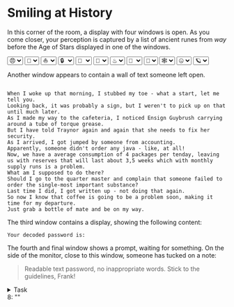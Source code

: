 # Smiling at History

In this corner of the room, a display with four windows is open. As you come closer, your perception is captured by a list of ancient runes
from *way* before the Age of Stars displayed in one of the windows.

<p>
    <select name="emojikey0" id="emojikey0-select" onchange="runCircle()">
        <option value="1F620">&#x1F620;</option>
        <option value="1F610">&#x1F610;</option>
        <option value="1F600">&#x1F600;</option>
    </select>
    <select name="emojikey1" id="emojikey1-select" onchange="runCircle()">
        <option value="1F4A9">&#x1F4A9;</option>
        <option value="1F6D1">&#x1F6D1;</option>
        <option value="023F0">&#x23F0;</option>
    </select>
    <select name="emojikey2" id="emojikey2-select" onchange="runCircle()">
        <option value="026F5">&#x26F5;</option>
        <option value="1F353">&#x1F353;</option>
        <option value="1F6E0">&#x1F6E0;</option>
    </select>
    <select name="emojikey3" id="emojikey3-select" onchange="runCircle()">
        <option value="1F512">&#x1F512;</option>
        <option value="1FA79">&#x1FA79;</option>
        <option value="02694">&#x2694;</option>
    </select>
    <select name="emojikey4" id="emojikey4-select" onchange="runCircle()">
        <option value="1F6B1">&#x1F6B1;</option>
        <option value="1F5E1">&#x1F5E1;</option>
        <option value="1F911">&#x1F911;</option>
    </select>
    <select name="emojikey5" id="emojikey5-select" onchange="runCircle()">
        <option value="1F48C">&#x1F48C;</option>
        <option value="02615">&#x2615;</option>
        <option value="02696">&#x2696;</option>
    </select>
    <select name="emojikey6" id="emojikey6-select" onchange="runCircle()">
        <option value="02668">&#x2668;</option>
        <option value="1F3FA">&#x1F3FA;</option>
        <option value="02797">&#x2797;</option>
    </select>
    <select name="emojikey7" id="emojikey7-select" onchange="runCircle()">
        <option value="1F64F">&#x1F64F;</option>
        <option value="1F615">&#x1F615;</option>
        <option value="1F6EC">&#x1F6EC;</option>
    </select>
    <select name="emojikey8" id="emojikey8-select" onchange="runCircle()">
        <option value="1F9DE">&#x1F9DE;</option>
        <option value="1F647">&#x1F647;</option>
        <option value="1F4A2">&#x1F4A2;</option>
    </select>
    <select name="emojikey9" id="emojikey9-select" onchange="runCircle()">
        <option value="1F578">&#x1F578;</option>
        <option value="1F4D3">&#x1F4D3;</option>
        <option value="1F93A">&#x1F93A;</option>
    </select>
    <select name="emojikeyA" id="emojikeyA-select" onchange="runCircle()">
        <option value="1F910">&#x1F910;</option>
        <option value="02708">&#x2708;</option>
        <option value="023F0">&#x23F0;</option>
    </select>
    <select name="emojikeyB" id="emojikeyB-select" onchange="runCircle()">
        <option value="1FA90">&#x1FA90;</option>
        <option value="1F376">&#x1F376;</option>
        <option value="1F9ED">&#x1F9ED;</option>
    </select>
    <script>
        function keygen() {
                var val0 = document.getElementById("emojikey0-select").value;
                var val1 = document.getElementById("emojikey1-select").value;
                var val2 = document.getElementById("emojikey2-select").value;
                var val3 = document.getElementById("emojikey3-select").value;
                var val4 = document.getElementById("emojikey4-select").value;
                var val5 = document.getElementById("emojikey5-select").value;
                var val6 = document.getElementById("emojikey6-select").value;
                var val7 = document.getElementById("emojikey7-select").value;
                var val8 = document.getElementById("emojikey8-select").value;
                var val9 = document.getElementById("emojikey9-select").value;
                var valA = document.getElementById("emojikeyA-select").value;
                var valB = document.getElementById("emojikeyB-select").value;
                var total = val0+val1+val2+val3+val4+val5+val6+val7+val8+val9+valA+valB;
                var key0 = parseInt(total.substring( 2, 7), 16);
                var key1 = parseInt(total.substring( 7,12), 16);
                var key2 = parseInt(total.substring(12,17), 16);
                var key3 = parseInt(total.substring(17,22), 16);
                var key4 = parseInt(total.substring(22,27), 16);
                var key5 = parseInt(total.substring(27,32), 16);
                var key6 = parseInt(total.substring(32,37), 16);
                var key7 = parseInt(total.substring(37,42), 16);
                var key8 = parseInt(total.substring(42,47), 16);
                var key9 = parseInt(total.substring(47,52), 16);
                var keyA = parseInt(total.substring(52,57), 16);
                var keyB = parseInt(total.substring(57) + total.substring(0,2), 16);
                return [key0, key1, key2, key3, key4, key5, key6, key7, key8, key9, keyA, keyB];
            }
            function decode(input) {
                var keys = keygen();
                var out = []
                for (var i = 0; i < 12; ++i)
                {
                    out.push(String.fromCharCode(parseInt(input.substring(8*i, 8*(i+1)), 10) ^ keys[i]))
                }
                return out.join("")
            }
            function runCircle()
            {
                var out = document.getElementById("decoded")
                console.log(out.innerHtml)
                console.log(decode("004014880044682900450683003324100059428800398695004975310039868400303735003162590046091200650604"))
                out.innerHtml = decode("004014880044682900450683003324100059428800398695004975310039868400303735003162590046091200650604")
            }
    </script>
</p>

Another window appears to contain a wall of text someone left open.

<p>
<code>
When I woke up that morning, I stubbed my toe - what a start, let me tell you.
Looking back, it was probably a sign, but I weren't to pick up on that until much later.
As I made my way to the cafeteria, I noticed Ensign Guybrush carrying around a tube of torque grease.
But I have told Traynor again and again that she needs to fix her security.
As I arrived, I got jumped by someone from accounting.
Apparently, someone didn't order any java - like, at all!
Now, we have a average consumption of 4 packages per tenday, leaving us with reserves that will last about 3,5 weeks which with monthly
supply runs is a problem.
What am I supposed to do there?
Should I go to the quarter master and complain that someone failed to order the single-most important substance?
Last time I did, I got written up - not doing that again.
So now I know that coffee is going to be a problem soon, making it time for my departure.
Just grab a bottle of mate and be on my way.
</code>
</p>

The third window contains a display, showing the following content:

<p><code>Your decoded password is: </code></p><div id="decoded"></div>

The fourth and final window shows a prompt, waiting for something. On the side of the monitor, close to this window,
someone has tucked on a note:

> Readable text password, no inappropriate words. Stick to the guidelines, Frank!

<details><summary>Task</summary>
When you are certain that the correct password has been unscrambled, add it behind the `8:`.
</details>

<div class="key">
8: ""
</div>
